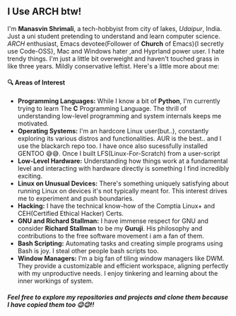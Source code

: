 ## I Use ARCH btw!

I'm **Manasvin Shrimali**, a tech-hobbyist from city of lakes, *Udaipur*, India. 
Just a uni student pretending to understand and learn computer science. *ARCH* enthusiast, Emacs devotee(Follower of **Church** of Emacs){I secretly use Code-OSS}, Mac and Windows hater ,and Hyprland power user. 
I hate trendy things. I'm just a little bit overweight and haven't touched grass in like three years. Mildly conservative leftist.
Here's a little more about me:

#### 🔍 Areas of Interest
- **Programming Languages:** While I know a bit of **Python**, I'm currently trying to learn The **C** Programming Language. The thrill of understanding low-level programming and system internals keeps me motivated.
- **Operating Systems:** I'm an hardcore Linux user(but..), constantly exploring its various distros and functionalities.
  AUR is the best.. and I use the blackarch repo too. I have once also sucessfully installed GENTOO 😅😅. Once I built LFS(Linux-For-Scratch) from a user-script 
- **Low-Level Hardware:** Understanding how things work at a fundamental level and interacting with hardware directly is something I find incredibly exciting.
- **Linux on Unusual Devices:** There's something uniquely satisfying about running Linux on devices it's not typically meant for. This interest drives me to experiment and push boundaries.
- **Hacking:** I have the technical know-how of the Comptia Linux+ and CEH(Certified Ethical Hacker) Certs.
- **GNU and Richard Stallman:** I have immense respect for GNU and consider **Richard Stallman** to be my **Guruji**. His philosophy and
  contributions to the free software movement i am a fan of them.
- **Bash Scripting:** Automating tasks and creating simple programs using Bash is joy. I steal other people bash scripts too.
- **Window Managers:** I'm a big fan of tiling window managers like DWM. They provide a customizable and efficient workspace, aligning perfectly with my unproductive needs.
  I enjoy tinkering and learning about the inner workings of system.



##### Feel free to explore my repositories and projects and clone them because I have copied them too 😉😉!!
